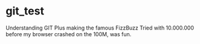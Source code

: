 # git_test
Understanding GIT
Plus making the famous FizzBuzz
Tried with 10.000.000 before my browser crashed on the 100M, was fun.